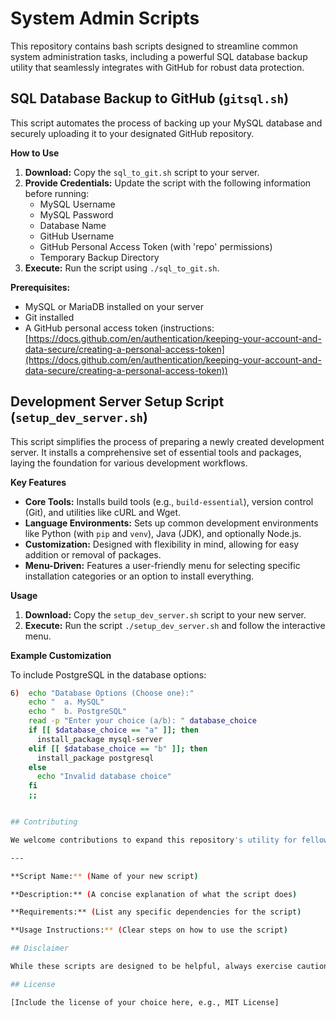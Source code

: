 # System Admin Scripts

This repository contains bash scripts designed to streamline common system administration tasks, including a powerful SQL database backup utility that seamlessly integrates with GitHub for robust data protection.

## SQL Database Backup to GitHub (`gitsql.sh`)

This script automates the process of backing up your MySQL database and securely uploading it to your designated GitHub repository. 

**How to Use**

1. **Download:** Copy the `sql_to_git.sh` script to your server.
2. **Provide Credentials:** Update the script with the following information before running:
   * MySQL Username 
   * MySQL Password 
   * Database Name
   * GitHub Username
   * GitHub Personal Access Token (with 'repo' permissions)
   * Temporary Backup Directory 
3. **Execute:** Run the script using `./sql_to_git.sh`.

**Prerequisites:**

* MySQL or MariaDB installed on your server
* Git installed
* A GitHub personal access token (instructions: [https://docs.github.com/en/authentication/keeping-your-account-and-data-secure/creating-a-personal-access-token](https://docs.github.com/en/authentication/keeping-your-account-and-data-secure/creating-a-personal-access-token))


## Development Server Setup Script (`setup_dev_server.sh`)

This script simplifies the process of preparing a newly created development server. It installs a comprehensive set of essential tools and packages, laying the foundation for various development workflows.

**Key Features**

* **Core Tools:** Installs build tools (e.g., `build-essential`), version control (Git), and utilities like cURL and Wget.
* **Language Environments:** Sets up common development environments like Python (with `pip` and `venv`), Java (JDK), and optionally Node.js.
* **Customization:** Designed with flexibility in mind, allowing for easy addition or removal of packages.
* **Menu-Driven:** Features a user-friendly menu for selecting specific installation categories or an option to install everything.

**Usage**

1. **Download:** Copy the `setup_dev_server.sh` script to your new server.
2. **Execute:** Run the script `./setup_dev_server.sh` and follow the interactive menu.

**Example Customization**

To include PostgreSQL in the database options:

```bash
6)  echo "Database Options (Choose one):"
    echo "  a. MySQL"
    echo "  b. PostgreSQL"
    read -p "Enter your choice (a/b): " database_choice
    if [[ $database_choice == "a" ]]; then
      install_package mysql-server 
    elif [[ $database_choice == "b" ]]; then
      install_package postgresql 
    else
      echo "Invalid database choice"
    fi 
    ;;


## Contributing 

We welcome contributions to expand this repository's utility for fellow system administrators. If you have a script you'd like to share, please follow the template below:

---

**Script Name:** (Name of your new script)

**Description:** (A concise explanation of what the script does)

**Requirements:** (List any specific dependencies for the script)

**Usage Instructions:** (Clear steps on how to use the script)

## Disclaimer

While these scripts are designed to be helpful, always exercise caution when performing system administration tasks. Thoroughly test scripts in a non-production environment before deployment.

## License

[Include the license of your choice here, e.g., MIT License]
